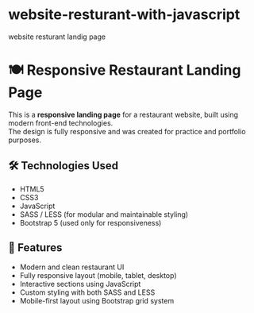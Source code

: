 # website-resturant-with-javascript
website resturant landig page
# 🍽️ Responsive Restaurant Landing Page

This is a **responsive landing page** for a restaurant website, built using modern front-end technologies.  
The design is fully responsive and was created for practice and portfolio purposes.

## 🛠️ Technologies Used

- HTML5
- CSS3
- JavaScript
- SASS / LESS (for modular and maintainable styling)
- Bootstrap 5 (used only for responsiveness)

## 🎯 Features

- Modern and clean restaurant UI
- Fully responsive layout (mobile, tablet, desktop)
- Interactive sections using JavaScript
- Custom styling with both SASS and LESS
- Mobile-first layout using Bootstrap grid system



